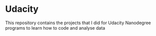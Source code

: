 # Udacity
This repository contains the projects that I did for Udacity Nanodegree programs to learn how to code and analyse data
